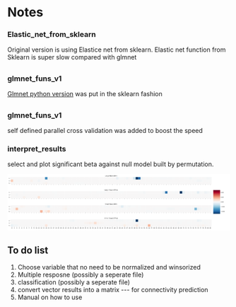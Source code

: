# Notes
### Elastic_net_from_sklearn  
Original version is using Elastice net from sklearn.
Elastic net function from Sklearn is super slow compared with glmnet

##
### glmnet_funs_v1

[Glmnet python version](https://glmnet-python.readthedocs.io/en/latest/) was put in the sklearn fashion

## 
### glmnet_funs_v1

self defined parallel cross validation was added to boost the speed


### interpret_results

select and plot significant beta against null model built by permutation.


![sample](https://github.com/zh1peng/Elastic_net/blob/master/SRC_pics/20181128124109.png)

## To do list
1. Choose variable that no need to be normalized and winsorized
2. Multiple resposne (possibly a seperate file)
3. classification (possibly a seperate file)
4. convert vector results into a matrix --- for connectivity prediction
4. Manual on how to use
